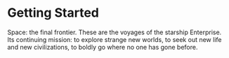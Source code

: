 # Getting Started
Space: the final frontier. These are the voyages of the starship Enterprise. Its continuing mission: to explore strange new worlds, to seek out new life and new civilizations, to boldly go where no one has gone before.
